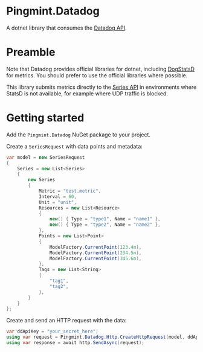 # Pingmint.Datadog

A dotnet library that consumes the [Datadog API](https://docs.datadoghq.com/api/latest).

# Preamble

Note that Datadog provides official libraries for dotnet, including [DogStatsD](https://github.com/DataDog/dogstatsd-csharp-client) for metrics. You should prefer to use the official libraries where possible.

This library submits metrics directly to the [Series API](https://docs.datadoghq.com/api/latest/metrics/#submit-metrics) in environments where StatsD is not available, for example where UDP traffic is blocked.

# Getting started

Add the `Pingmint.Datadog` NuGet package to your project.

Create a `SeriesRequest` with data points and metadata:

```csharp
var model = new SeriesRequest
{
    Series = new List<Series>
    {
        new Series
        {
            Metric = "test.metric",
            Interval = 60,
            Unit = "unit",
            Resources = new List<Resource>
            {
                new() { Type = "type1", Name = "name1" },
                new() { Type = "type2", Name = "name2" },
            },
            Points = new List<Point>
            {
                ModelFactory.CurrentPoint(123.4m),
                ModelFactory.CurrentPoint(234.5m),
                ModelFactory.CurrentPoint(345.6m),
            },
            Tags = new List<String>
            {
                "tag1",
                "tag2",
            },
        }
    }
};
```

Create and send an HTTP request with the data:
```csharp
var ddApiKey = "your_secret_here";
using var request = Pingmint.Datadog.Http.CreateHttpRequest(model, ddApiKey);
using var response = await http.SendAsync(request);
```
